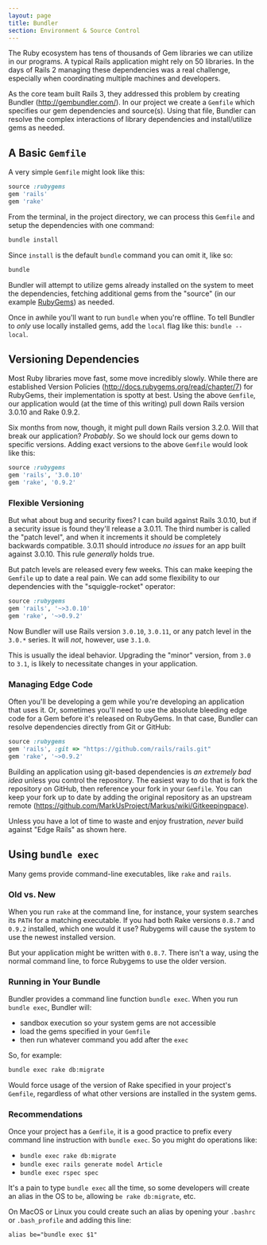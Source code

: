 ```yaml
---
layout: page
title: Bundler
section: Environment & Source Control
---
```


The Ruby ecosystem has tens of thousands of Gem libraries we can utilize in our programs. A typical Rails application might rely on 50 libraries. In the days of Rails 2 managing these dependencies was a real challenge, especially when coordinating multiple machines and developers.

As the core team built Rails 3, they addressed this problem by creating Bundler (<http://gembundler.com/>). In our project we create a `Gemfile` which specifies our gem dependencies and source(s). Using that file, Bundler can resolve the complex interactions of library dependencies and install/utilize gems as needed.

## A Basic `Gemfile`

A very simple `Gemfile` might look like this:

```ruby
source :rubygems
gem 'rails'
gem 'rake'
```

From the terminal, in the project directory, we can process this `Gemfile` and setup the dependencies with one command:

```bash
bundle install
```

Since `install` is the default `bundle` command you can omit it, like so:

```bash
bundle
```

Bundler will attempt to utilize gems already installed on the system to meet the dependencies, fetching additional gems from the "source" (in our example [RubyGems](http://rubygems.org/)) as needed.

<div class="note">
<p>Once in awhile you'll want to run <code>bundle</code> when you're offline. To tell Bundler to <em>only</em> use locally installed gems, add the <code>local</code> flag like this: <code>bundle --local</code>.</p>  
</div>

## Versioning Dependencies

Most Ruby libraries move fast, some move incredibly slowly. While there are established Version Policies (<http://docs.rubygems.org/read/chapter/7>) for RubyGems, their implementation is spotty at best. Using the above `Gemfile`, our application would (at the time of this writing) pull down Rails version 3.0.10 and Rake 0.9.2. 

Six months from now, though, it might pull down Rails version 3.2.0. Will that break our application? *Probably*. So we should lock our gems down to specific versions. Adding exact versions to the above `Gemfile` would look like this:

```ruby
source :rubygems
gem 'rails', '3.0.10'
gem 'rake', '0.9.2'
```

### Flexible Versioning

But what about bug and security fixes? I can build against Rails 3.0.10, but if a security issue is found they'll release a 3.0.11. The third number is called the "patch level", and when it increments it should be completely backwards compatible. 3.0.11 should introduce _no issues_ for an app built against 3.0.10. This rule _generally_ holds true.

But patch levels are released every few weeks. This can make keeping the `Gemfile` up to date a real pain. We can add some flexibility to our dependencies with the "squiggle-rocket" operator:

```ruby
source :rubygems
gem 'rails', '~>3.0.10'
gem 'rake', '~>0.9.2'
```

Now Bundler will use Rails version `3.0.10`, `3.0.11`, or any patch level in the `3.0.*` series. It will *not*, however, use `3.1.0`. 

This is usually the ideal behavior. Upgrading the "minor" version, from `3.0` to `3.1`, is likely to necessitate changes in your application.

### Managing Edge Code

Often you'll be developing a gem while you're developing an application that uses it. Or, sometimes you'll need to use the absolute bleeding edge code for a Gem before it's released on RubyGems. In that case, Bundler can resolve dependencies directly from Git or GitHub:

```ruby
source :rubygems
gem 'rails', :git => "https://github.com/rails/rails.git"
gem 'rake', '~>0.9.2'
```

Building an application using git-based dependencies is *an extremely bad idea* unless you control the repository. The easiest way to do that is fork the repository on GitHub, then reference your fork in your `Gemfile`.  You can keep your fork up to date by adding the original repository as an upstream remote (<https://github.com/MarkUsProject/Markus/wiki/Gitkeepingpace>).

Unless you have a lot of time to waste and enjoy frustration, *never* build against "Edge Rails" as shown here.

## Using `bundle exec`

Many gems provide command-line executables, like `rake` and `rails`. 

### Old vs. New

When you run `rake` at the command line, for instance, your system searches its `PATH` for a matching executable. If you had both Rake versions `0.8.7` and `0.9.2` installed, which one would it use? Rubygems will cause the system to use the newest installed version.

But your application might be written with `0.8.7`. There isn't a way, using the normal command line, to force Rubygems to use the older version.

### Running in Your Bundle

Bundler provides a command line function `bundle exec`. When you run `bundle exec`, Bundler will:

* sandbox execution so your system gems are not accessible
* load the gems specified in your `Gemfile`
* then run whatever command you add after the `exec`

So, for example:

```bash
bundle exec rake db:migrate
```

Would force usage of the version of Rake specified in your project's `Gemfile`, regardless of what other versions are installed in the system gems.

### Recommendations

Once your project has a `Gemfile`, it is a good practice to prefix every command line instruction with `bundle exec`. So you might do operations like:

* `bundle exec rake db:migrate`
* `bundle exec rails generate model Article`
* `bundle exec rspec spec`

It's a pain to type `bundle exec` all the time, so some developers will create an alias in the OS to `be`, allowing `be rake db:migrate`, etc.

<div class="note">
  <p>On MacOS or Linux you could create such an alias by opening your <code>.bashrc</code> or <code>.bash_profile</code> and adding this line:</p>
  <p><code>alias be="bundle exec $1"</code></p>
</div>